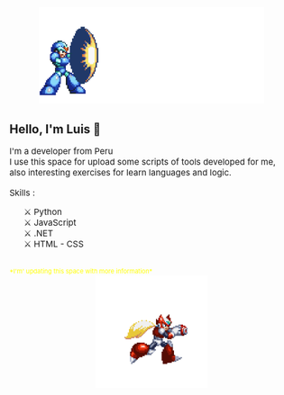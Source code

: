 <div class="test" style="">

<div align="center">
    <img src="./2032.gif" width=400px>
</div>


## Hello, I'm Luis 👋


<div style="font-size:15px">
I'm a developer from Peru
</div>

<div style="font-size:15px">
I use this space for upload some scripts of tools developed for me,
also interesting exercises for learn languages and logic.
</div>

<br>

<div style="font-size:15px">
Skills :
</div>

<div style="font-size:15px">
<ul>
<div>⚔️ Python</div>
<div>⚔️ JavaScript</div>
<div>⚔️ .NET</div>
<div>⚔️ HTML - CSS</div>
</ul>
</div>

<br>

<div style="font-size:11px; color:yellow">
*I'm' updating this space with more information*
</div>


</div>

<div align="center">
    <img src="./zerogif.gif" width=200px>
</div>
